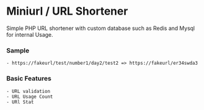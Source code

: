 # Miniurl / URL Shortener

Simple PHP URL shortener with custom database such as Redis and Mysql for internal Usage.

### Sample
    - https://fakeurl/test/number1/day2/test2 => https://fakeurl/er34swda3

### Basic Features
    - URL validation
    - URL Usage Count
    - URl Stat
